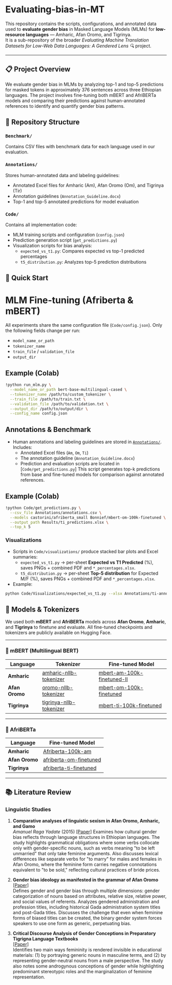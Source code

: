 # Evaluating-bias-in-MT

This repository contains the scripts, configurations, and annotated data used to **evaluate gender bias** in Masked Language Models (MLMs) for **low-resource languages** — Amharic, Afan Oromo, and Tigrinya.  
It is a sub-repository of the broader *Evaluating Machine Translation Datasets for Low-Web Data Languages: A Gendered Lens 🔍* project.

---
## 📋 Project Overview

We evaluate gender bias in MLMs by analyzing top-1 and top-5 predictions for masked tokens in approximately 376 sentences across three Ethiopian languages. The project involves fine-tuning both mBERT and AfriBERTa models and comparing their predictions against human-annotated references to identify and quantify gender bias patterns.

## 📁 Repository Structure

### `Benchmark/`
Contains CSV files with benchmark data for each language used in our evaluation.

### `Annotations/`
Stores human-annotated data and labeling guidelines:
- Annotated Excel files for Amharic (Am), Afan Oromo (Om), and Tigrinya (Tir)
- Annotation guidelines (`Annotation_Guideline.docx`)
- Top-1 and top-5 annotated predictions for model evaluation

### `Code/`
Contains all implementation code:
- MLM training scripts and configuration (`config.json`)
- Prediction generation script (`get_predictions.py`)
- Visualization scripts for bias analysis:
  - `expected_vs_t1.py`: Compares expected vs top-1 predicted percentages
  - `t5_distribution.py`: Analyzes top-5 prediction distributions

## 🚀 Quick Start

# MLM Fine-tuning (Afriberta & mBERT)

All experiments share the same configuration file (`Code/config.json`).
Only the following fields change per run:
- `model_name_or_path`
- `tokenizer_name`
- `train_file` / `validation_file`
- `output_dir`

## Example (Colab)
```bash
!python run_mlm.py \
  --model_name_or_path bert-base-multilingual-cased \
  --tokenizer_name /path/to/custom_tokenizer \
  --train_file /path/to/train.txt \
  --validation_file /path/to/validation.txt \
  --output_dir /path/to/output/dir \
  --config_name config.json
```

## Annotations & Benchmark

- Human annotations and labeling guidelines are stored in [`Annotations/`](Annotations/).  
  Includes:
  - Annotated Excel files (`Am`, `Om`, `Ti`)
  - The annotation guideline (`Annotation_Guideline.docx`)
  - Prediction and evaluation scripts are located in [`Code/get_predictions.py`] This script generates top-k predictions from base and fine-tuned models for comparison against annotated references.

## Example (Colab)
```bash
!python Code/get_predictions.py \
  --csv_file Annotations/annotations.csv \
  --models castorini/afriberta_small Bonnief/mbert-om-100k-finetuned \
  --output_path Results/ti_predictions.xlsx \
  --top_k 5
```

###  Visualizations
- Scripts in `Code/visualizations/` produce stacked bar plots and Excel summaries:
  - `expected_vs_t1.py` → per-sheet **Expected vs T1 Predicted** (%), saves PNGs + combined PDF and `*_percentages.xlsx`.
  - `t5_distribution.py` → per-sheet **Top-5 distribution** for Expected M/F (%), saves PNGs + combined PDF and `*_percentages.xlsx`.
- Example:
```bash
python Code/Visualizations/expected_vs_t1.py --xlsx Annotations/ti-annotated.xlsx --out_prefix Expected_vs_T1_ti
```

## 🤖 Models & Tokenizers

We used both **mBERT** and **AfriBERTa** models across **Afan Oromo**, **Amharic**, and **Tigrinya** to finetune and evaluate.
All fine-tuned checkpoints and tokenizers are publicly available on Hugging Face.

---

### 🔹 mBERT (Multilingual BERT)

| Language | Tokenizer | Fine-tuned Model |
|-----------|------------|-----------------|
| **Amharic** | [amharic-nllb-tokenizer](https://huggingface.co/Bonnief/amharic-nllb-tokenizer) | [mbert-am-100k-finetuned-II](https://huggingface.co/Bonnief/mbert-am-100k-finetuned-II) |
| **Afan Oromo** | [oromo-nllb-tokenizer](https://huggingface.co/Bonnief/oromo-nllb-tokenizer) | [mbert-om-100k-finetuned](https://huggingface.co/Bonnief/mbert-om-100k-finetuned) |
| **Tigrinya** | [tigrinya-nllb-tokenizer](https://huggingface.co/Bonnief/tigrinya-nllb-tokenizer) | [mbert-ti-100k-finetuned](https://huggingface.co/Bonnief/mbert-ti-100k-finetuned) |

---

### 🔹 AfriBERTa

| Language | Fine-tuned Model |
|-----------|-----------------|
| **Amharic** | [Afriberta-100k-am](https://huggingface.co/Bonnief/Afriberta-100k-am) |
| **Afan Oromo** | [afriberta-om-finetuned](https://huggingface.co/Bonnief/afriberta-om-finetuned) |
| **Tigrinya** | [afriberta-ti-finetuned](https://huggingface.co/Bonnief/afriberta-ti-finetuned) |

---

## 📚 Literature Review

### Linguistic Studies

1. **Comparative analyses of linguistic sexism in Afan Oromo, Amharic, and Gamo**  
   *Amanuel Raga Yadate* (2015) [[Paper]](https://www.researchgate.net/publication/338956038_Comparative_analyses_of_linguistic_sexism_in_Afan_Oromo_Amharic_and_Gamo)
   Examines how cultural gender bias reflects through language structures in Ethiopian languages. The study highlights grammatical obligations where some verbs collocate only with gender-specific nouns, such as verbs meaning "to be left unmarried" that only take feminine arguments. Also discusses lexical differences like separate verbs for "to marry" for males and females in Afan Oromo, where the feminine form carries negative connotations equivalent to "to be sold," reflecting cultural practices of bride prices.

3. **Gender bias ideology as manifested in the grammar of Afan Oromo**  
   [[Paper]](https://academicjournals.org/journal/jlc/article-full-text-pdf/ce8346f2264)  
   Defines gender and gender bias through multiple dimensions: gender categorization of nouns based on attributes, relative size, relative power, and social values of referents. Analyzes gendered administration and profession titles, including historical Gada administration system titles and post-Gada titles. Discusses the challenge that even when feminine forms of biased titles can be created, the binary gender system forces speakers to use one form as generic, perpetuating bias.

4. **Critical Discourse Analysis of Gender Conceptions in Preparatory Tigrigna Language Textbooks**  
   [[Paper]](https://journal.mu.edu.et/index.php/jebs/article/view/442)  
   Identifies two main ways femininity is rendered invisible in educational materials: (1) by portraying generic nouns in masculine terms, and (2) by representing gender-neutral nouns from a male perspective. The study also notes some androgynous conceptions of gender while highlighting predominant stereotypic roles and the marginalization of feminine representation.
